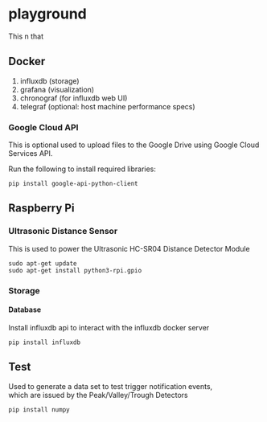 # playground

This n that

## Docker

1. influxdb (storage)
2. grafana (visualization)
3. chronograf (for influxdb web UI)
4. telegraf (optional: host machine  performance specs)

### Google Cloud API

This is optional used to upload files to the Google Drive using Google Cloud Services API.

Run the following to install required libraries:

`pip install google-api-python-client`

## Raspberry Pi

### Ultrasonic Distance Sensor

This is used to power the Ultrasonic HC-SR04 Distance Detector Module

`sudo apt-get update`\
`sudo apt-get install python3-rpi.gpio`

### Storage

#### Database

Install influxdb api to interact with the influxdb docker server

`pip install influxdb`

## Test

Used to generate a data set to test trigger notification events,\
which are issued by the Peak/Valley/Trough Detectors

`pip install numpy`
